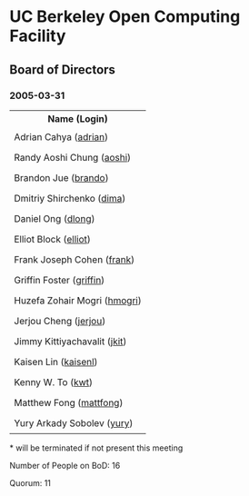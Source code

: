 
<html>
<head><title>OCF BoD For 2005-03-31</title>
<link rel="stylesheet" type="text/css" href="../css/minutes001.css">
<style type="text/css">
td { padding: .5em; }
</style>

</head>
<body>
<h1>UC Berkeley Open Computing Facility</h1>
<h2>Board of Directors</h2>
<h3>2005-03-31</h3>
<table>
<tr>
<th>Name (Login)</th>
</tr>
<tr><td>Adrian Cahya (<a href="http://www.ocf.berkeley.edu/~adrian/">adrian</a>)</td></tr>
<tr><td>Randy Aoshi Chung (<a href="http://www.ocf.berkeley.edu/~aoshi/">aoshi</a>)</td></tr>
<tr><td>Brandon Jue (<a href="http://www.ocf.berkeley.edu/~brando/">brando</a>)</td></tr>
<tr><td>Dmitriy Shirchenko (<a href="http://www.ocf.berkeley.edu/~dima/">dima</a>)</td></tr>
<tr><td>Daniel Ong (<a href="http://www.ocf.berkeley.edu/~dlong/">dlong</a>)</td></tr>
<tr><td>Elliot Block (<a href="http://www.ocf.berkeley.edu/~elliot/">elliot</a>)</td></tr>
<tr><td>Frank Joseph Cohen (<a href="http://www.ocf.berkeley.edu/~frank/">frank</a>)</td></tr>
<tr><td>Griffin Foster (<a href="http://www.ocf.berkeley.edu/~griffin/">griffin</a>)</td></tr>
<tr><td>Huzefa Zohair Mogri (<a href="http://www.ocf.berkeley.edu/~hmogri/">hmogri</a>)</td></tr>
<tr><td>Jerjou Cheng (<a href="http://www.ocf.berkeley.edu/~jerjou/">jerjou</a>)</td></tr>
<tr><td>Jimmy Kittiyachavalit (<a href="http://www.ocf.berkeley.edu/~jkit/">jkit</a>)</td></tr>
<tr><td>Kaisen Lin (<a href="http://www.ocf.berkeley.edu/~kaisenl/">kaisenl</a>)</td></tr>
<tr><td>Kenny W. To (<a href="http://www.ocf.berkeley.edu/~kwt/">kwt</a>)</td></tr>
<tr><td>Matthew Fong (<a href="http://www.ocf.berkeley.edu/~mattfong/">mattfong</a>)</td></tr>
<tr><td>Yury Arkady Sobolev (<a href="http://www.ocf.berkeley.edu/~yury/">yury</a>)</td></tr>

</table>

<p>* will be terminated if not present this meeting</p>

<p>Number of People on BoD: 16<br>

Quorum: 11</p>
</body></html>

